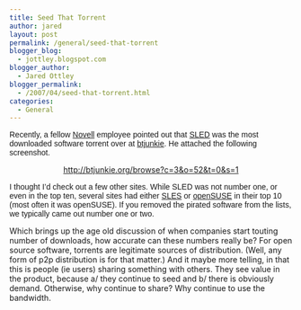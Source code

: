 ```yaml
---
title: Seed That Torrent
author: jared
layout: post
permalink: /general/seed-that-torrent
blogger_blog:
  - jottley.blogspot.com
blogger_author:
  - Jared Ottley
blogger_permalink:
  - /2007/04/seed-that-torrent.html
categories:
  - General
---
```

<span style="font-family:arial">Recently, a fellow <a href="http://www.novell.com/">Novell</a> employee pointed out that <a href="http://www.novell.com/products/desktop/">SLED</a> was the most downloaded software torrent over at <a href="http://www.btjunkie.org/">btjunkie</a>. He attached the following screenshot.<br /></span> <div style="text-align: center">
  <a href="http://bp0.blogger.com/_zah4f2Aarvo/RhSB0zmzEWI/AAAAAAAAADs/SeJKvwaMgkI/s1600-h/Screenshot-Software+-+btjunkie+-+MozillaFirefox.png" rel="lightbox[116]"><img style="margin: 0px auto 10px;text-align: center" src="http://bp0.blogger.com/_zah4f2Aarvo/RhSB0zmzEWI/AAAAAAAAADs/SeJKvwaMgkI/s320/Screenshot-Software+-+btjunkie+-+MozillaFirefox.png" alt="" border="0" /></a><a href="http://btjunkie.org/browse?c=3&o=52&t=0&s=1">http://btjunkie.org/browse?c=3&o=52&t=0&s=1</a></p>
</div>

<span style="font-family:arial">I thought I&#8217;d check out a few other sites. While SLED was not number one, or even in the top ten, several sites had either <a href="http://www.novell.com/products/server/">SLES</a> or <a href="http://www.opensuse.org">openSUSE</a> in their top 10 (most often it was openSUSE). If you removed the pirated software from the lists, we typically came out number one or two.</p> <p>
  Which brings up the age old discussion of when companies start touting number of downloads, how accurate can these numbers really be? For open source software, torrents are legitimate sources of distribution. (Well, any form of p2p distribution is for that matter.) And it maybe more telling, in that this is people (ie users) sharing something with others. They see value in the product, because a/ they continue to seed and b/ there is obviously demand. Otherwise, why continue to share? Why continue to use the bandwidth.<br /></span>
</p>